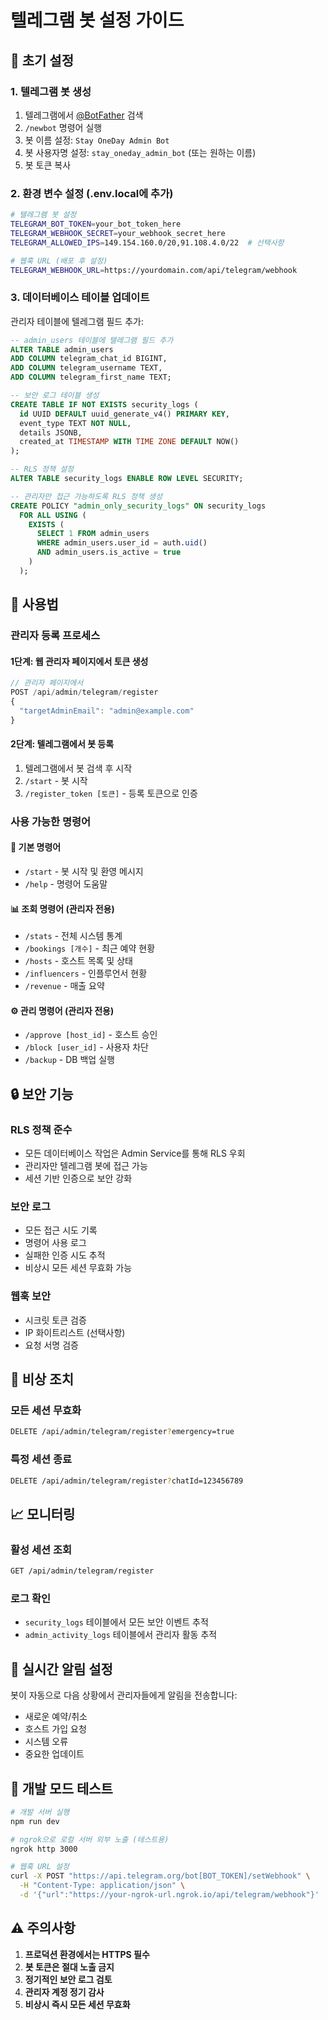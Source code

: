 # 텔레그램 봇 설정 가이드

## 🚀 초기 설정

### 1. 텔레그램 봇 생성
1. 텔레그램에서 [@BotFather](https://t.me/botfather) 검색
2. `/newbot` 명령어 실행
3. 봇 이름 설정: `Stay OneDay Admin Bot`
4. 봇 사용자명 설정: `stay_oneday_admin_bot` (또는 원하는 이름)
5. 봇 토큰 복사

### 2. 환경 변수 설정 (.env.local에 추가)

```bash
# 텔레그램 봇 설정
TELEGRAM_BOT_TOKEN=your_bot_token_here
TELEGRAM_WEBHOOK_SECRET=your_webhook_secret_here
TELEGRAM_ALLOWED_IPS=149.154.160.0/20,91.108.4.0/22  # 선택사항

# 웹훅 URL (배포 후 설정)
TELEGRAM_WEBHOOK_URL=https://yourdomain.com/api/telegram/webhook
```

### 3. 데이터베이스 테이블 업데이트

관리자 테이블에 텔레그램 필드 추가:

```sql
-- admin_users 테이블에 텔레그램 필드 추가
ALTER TABLE admin_users 
ADD COLUMN telegram_chat_id BIGINT,
ADD COLUMN telegram_username TEXT,
ADD COLUMN telegram_first_name TEXT;

-- 보안 로그 테이블 생성
CREATE TABLE IF NOT EXISTS security_logs (
  id UUID DEFAULT uuid_generate_v4() PRIMARY KEY,
  event_type TEXT NOT NULL,
  details JSONB,
  created_at TIMESTAMP WITH TIME ZONE DEFAULT NOW()
);

-- RLS 정책 설정
ALTER TABLE security_logs ENABLE ROW LEVEL SECURITY;

-- 관리자만 접근 가능하도록 RLS 정책 생성
CREATE POLICY "admin_only_security_logs" ON security_logs
  FOR ALL USING (
    EXISTS (
      SELECT 1 FROM admin_users
      WHERE admin_users.user_id = auth.uid()
      AND admin_users.is_active = true
    )
  );
```

## 🔧 사용법

### 관리자 등록 프로세스

#### 1단계: 웹 관리자 페이지에서 토큰 생성
```javascript
// 관리자 페이지에서
POST /api/admin/telegram/register
{
  "targetAdminEmail": "admin@example.com"
}
```

#### 2단계: 텔레그램에서 봇 등록
1. 텔레그램에서 봇 검색 후 시작
2. `/start` - 봇 시작
3. `/register_token [토큰]` - 등록 토큰으로 인증

### 사용 가능한 명령어

#### 🔰 기본 명령어
- `/start` - 봇 시작 및 환영 메시지
- `/help` - 명령어 도움말

#### 📊 조회 명령어 (관리자 전용)
- `/stats` - 전체 시스템 통계
- `/bookings [개수]` - 최근 예약 현황
- `/hosts` - 호스트 목록 및 상태
- `/influencers` - 인플루언서 현황
- `/revenue` - 매출 요약

#### ⚙️ 관리 명령어 (관리자 전용)
- `/approve [host_id]` - 호스트 승인
- `/block [user_id]` - 사용자 차단
- `/backup` - DB 백업 실행

## 🔒 보안 기능

### RLS 정책 준수
- 모든 데이터베이스 작업은 Admin Service를 통해 RLS 우회
- 관리자만 텔레그램 봇에 접근 가능
- 세션 기반 인증으로 보안 강화

### 보안 로그
- 모든 접근 시도 기록
- 명령어 사용 로그
- 실패한 인증 시도 추적
- 비상시 모든 세션 무효화 가능

### 웹훅 보안
- 시크릿 토큰 검증
- IP 화이트리스트 (선택사항)
- 요청 서명 검증

## 🚨 비상 조치

### 모든 세션 무효화
```bash
DELETE /api/admin/telegram/register?emergency=true
```

### 특정 세션 종료
```bash
DELETE /api/admin/telegram/register?chatId=123456789
```

## 📈 모니터링

### 활성 세션 조회
```bash
GET /api/admin/telegram/register
```

### 로그 확인
- `security_logs` 테이블에서 모든 보안 이벤트 추적
- `admin_activity_logs` 테이블에서 관리자 활동 추적

## 🎯 실시간 알림 설정

봇이 자동으로 다음 상황에서 관리자들에게 알림을 전송합니다:

- 새로운 예약/취소
- 호스트 가입 요청
- 시스템 오류
- 중요한 업데이트

## 🔧 개발 모드 테스트

```bash
# 개발 서버 실행
npm run dev

# ngrok으로 로컬 서버 외부 노출 (테스트용)
ngrok http 3000

# 웹훅 URL 설정
curl -X POST "https://api.telegram.org/bot[BOT_TOKEN]/setWebhook" \
  -H "Content-Type: application/json" \
  -d '{"url":"https://your-ngrok-url.ngrok.io/api/telegram/webhook"}'
```

## ⚠️ 주의사항

1. **프로덕션 환경에서는 HTTPS 필수**
2. **봇 토큰은 절대 노출 금지**
3. **정기적인 보안 로그 검토**
4. **관리자 계정 정기 감사**
5. **비상시 즉시 모든 세션 무효화**